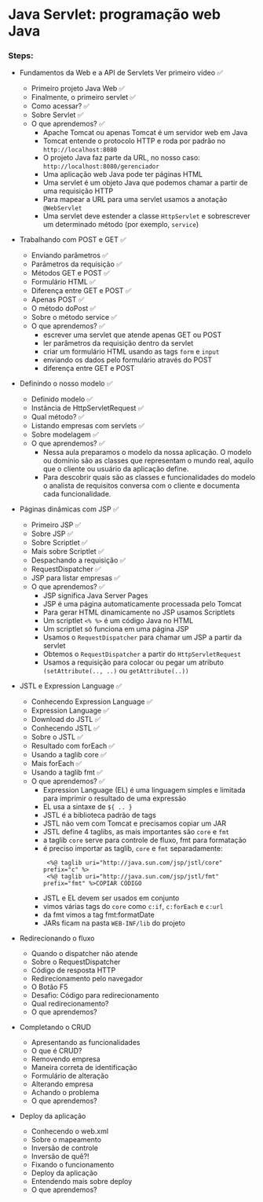# Java Servlet: programação web Java

### Steps:

- Fundamentos da Web e a API de Servlets Ver primeiro vídeo ✅
  - Primeiro projeto Java Web ✅
  - Finalmente, o primeiro servlet ✅
  - Como acessar? ✅
  - Sobre Servlet ✅
  - O que aprendemos? ✅
    - Apache Tomcat ou apenas Tomcat é um servidor web em Java
    - Tomcat entende o protocolo HTTP e roda por padrão no `http://localhost:8080`
    - O projeto Java faz parte da URL, no nosso caso: `http://localhost:8080/gerenciador`
    - Uma aplicação web Java pode ter páginas HTML
    - Uma servlet é um objeto Java que podemos chamar a partir de uma requisição HTTP
    - Para mapear a URL para uma servlet usamos a anotação `@WebServlet`
    - Uma servlet deve estender a classe `HttpServlet` e sobrescrever um determinado método (por exemplo, `service`)

- Trabalhando com POST e GET ✅
  - Enviando parâmetros ✅
  - Parâmetros da requisição ✅
  - Métodos GET e POST ✅
  - Formulário HTML ✅
  - Diferença entre GET e POST ✅
  - Apenas POST ✅
  - O método doPost ✅
  - Sobre o método service ✅
  - O que aprendemos? ✅
    - escrever uma servlet que atende apenas GET ou POST
    - ler parâmetros da requisição dentro da servlet
    - criar um formulário HTML usando as tags `form` e `input`
    - enviando os dados pelo formulário através do POST
    - diferença entre GET e POST

- Definindo o nosso modelo ✅
  - Definido modelo ✅
  - Instância de HttpServletRequest ✅
  - Qual método? ✅
  - Listando empresas com servlets ✅
  - Sobre modelagem ✅
  - O que aprendemos? ✅
    - Nessa aula preparamos o modelo da nossa aplicação. O modelo ou domínio são as classes que representam o mundo real, aquilo que o cliente ou usuário da aplicação define.
    - Para descobrir quais são as classes e funcionalidades do modelo o analista de requisitos conversa com o cliente e documenta cada funcionalidade.

- Páginas dinâmicas com JSP ✅
  - Primeiro JSP ✅
  - Sobre JSP ✅
  - Sobre Scriptlet ✅
  - Mais sobre Scriptlet ✅
  - Despachando a requisição ✅
  - RequestDispatcher ✅
  - JSP para listar empresas ✅
  - O que aprendemos? ✅
    - JSP significa Java Server Pages
    - JSP é uma página automaticamente processada pelo Tomcat
    - Para gerar HTML dinamicamente no JSP usamos Scriptlets
    - Um scriptlet `<% %>` é um código Java no HTML
    - Um scriptlet só funciona em uma página JSP
    - Usamos o `RequestDispatcher` para chamar um JSP a partir da servlet
    - Obtemos o `RequestDispatcher` a partir do `HttpServletRequest`
    - Usamos a requisição para colocar ou pegar um atributo `(setAttribute(.., ..)` ou `getAttribute(..))`

- JSTL e Expression Language ✅
  - Conhecendo Expression Language ✅
  - Expression Language ✅
  - Download do JSTL ✅
  - Conhecendo JSTL ✅
  - Sobre o JSTL ✅
  - Resultado com forEach ✅
  - Usando a taglib core ✅
  - Mais forEach ✅
  - Usando a taglib fmt ✅
  - O que aprendemos? ✅
    - Expression Language (EL) é uma linguagem simples e limitada para imprimir o resultado de uma expressão
    - EL usa a sintaxe de `${ .. }`
    - JSTL é a biblioteca padrão de tags
    - JSTL não vem com Tomcat e precisamos copiar um JAR
    - JSTL define 4 taglibs, as mais importantes são `core` e `fmt`
    - a taglib `core` serve para controle de fluxo, fmt para formatação
    - é preciso importar as taglib, `core` e `fmt` separadamente:
      ```
       <%@ taglib uri="http://java.sun.com/jsp/jstl/core" prefix="c" %>
       <%@ taglib uri="http://java.sun.com/jsp/jstl/fmt" prefix="fmt" %>COPIAR CÓDIGO
      ``` 
    - JSTL e EL devem ser usados em conjunto
    - vimos várias tags do `core` como `c:if`, `c:forEach` e `c:url`
    - da fmt vimos a tag fmt:formatDate
    - JARs ficam na pasta `WEB-INF/lib` do projeto

- Redirecionando o fluxo
  - Quando o dispatcher não atende
  - Sobre o RequestDispatcher
  - Código de resposta HTTP
  - Redirecionamento pelo navegador
  - O Botão F5
  - Desafio: Código para redirecionamento
  - Qual redirecionamento?
  - O que aprendemos?

- Completando o CRUD
  - Apresentando as funcionalidades
  - O que é CRUD?
  - Removendo empresa
  - Maneira correta de identificação
  - Formulário de alteração
  - Alterando empresa
  - Achando o problema
  - O que aprendemos?

- Deploy da aplicação
  - Conhecendo o web.xml
  - Sobre o mapeamento
  - Inversão de controle
  - Inversão de quê?!
  - Fixando o funcionamento
  - Deploy da aplicação
  - Entendendo mais sobre deploy
  - O que aprendemos?
